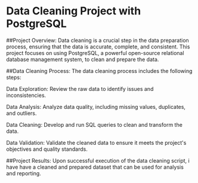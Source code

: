 # Data Cleaning Project with PostgreSQL

##Project Overview:
Data cleaning is a crucial step in the data preparation process, ensuring that the data is accurate, complete, and consistent. This project focuses on using PostgreSQL, a powerful open-source relational database management system, to clean and prepare the data.

##Data Cleaning Process:
The data cleaning process includes the following steps:

Data Exploration: Review the raw data to identify issues and inconsistencies.

Data Analysis: Analyze data quality, including missing values, duplicates, and outliers.

Data Cleaning: Develop and run SQL queries to clean and transform the data.

Data Validation: Validate the cleaned data to ensure it meets the project's objectives and quality standards.

##Project Results:
Upon successful execution of the data cleaning script, i have have a cleaned and prepared dataset that can be used for analysis and reporting.
